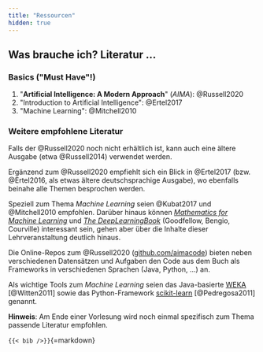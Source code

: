 ```yaml
---
title: "Ressourcen"
hidden: true
---
```



## Was brauche ich? Literatur ...

### Basics ("Must Have"!)

1.  "**Artificial Intelligence: A Modern Approach**" (*AIMA*): @Russell2020
2.  "Introduction to Artificial Intelligence": @Ertel2017
3.  "Machine Learning": @Mitchell2010

### Weitere empfohlene Literatur

Falls der @Russell2020 noch nicht erhältlich ist, kann auch eine ältere Ausgabe (etwa @Russell2014)
verwendet werden.

Ergänzend zum @Russell2020 empfiehlt sich ein Blick in @Ertel2017 (bzw. @Ertel2016, als etwas ältere
deutschsprachige Ausgabe), wo ebenfalls beinahe alle Themen besprochen werden.

Speziell zum Thema *Machine Learning* seien @Kubat2017 und @Mitchell2010 empfohlen. Darüber hinaus
können [*Mathematics for Machine Learning*](https://mml-book.github.io/) und
[*The DeepLearningBook*](http://www.deeplearningbook.org/) (Goodfellow, Bengio, Courville) interessant
sein, gehen aber über die Inhalte dieser Lehrveranstaltung deutlich hinaus.

Die Online-Repos zum @Russell2020 ([github.com/aimacode](https://github.com/aimacode)) bieten neben
verschiedenen Datensätzen und Aufgaben den Code aus dem Buch als Frameworks in verschiedenen Sprachen
(Java, Python, ...) an.

Als wichtige Tools zum *Machine Learning* seien das Java-basierte [WEKA](https://www.cs.waikato.ac.nz/ml/weka/)
[@Witten2011] sowie das Python-Framework [scikit-learn](https://scikit-learn.org) [@Pedregosa2011] genannt.

**Hinweis**: Am Ende einer Vorlesung wird noch einmal spezifisch zum Thema passende Literatur empfohlen.

`{{< bib />}}`{=markdown}
